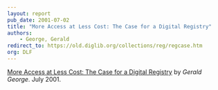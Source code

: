 ```yaml
---
layout: report
pub_date: 2001-07-02
title: "More Access at Less Cost: The Case for a Digital Registry"
authors: 
    - George, Gerald
redirect_to: https://old.diglib.org/collections/reg/regcase.htm
org: DLF
---
```


<p><a href="https://old.diglib.org/collections/reg/regcase.htm" target="_blank" rel="noopener noreferrer">More Access at Less Cost: The Case for a Digital Registry</a> by <em>Gerald George</em>. July 2001.</p>

